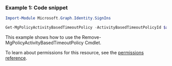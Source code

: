 ### Example 1: Code snippet

```powershellImport-Module Microsoft.Graph.Identity.SignIns

Get-MgPolicyActivityBasedTimeoutPolicy -ActivityBasedTimeoutPolicyId $activityBasedTimeoutPolicyId
```
This example shows how to use the Remove-MgPolicyActivityBasedTimeoutPolicy Cmdlet.
To learn about permissions for this resource, see the [permissions reference](/graph/permissions-reference).

